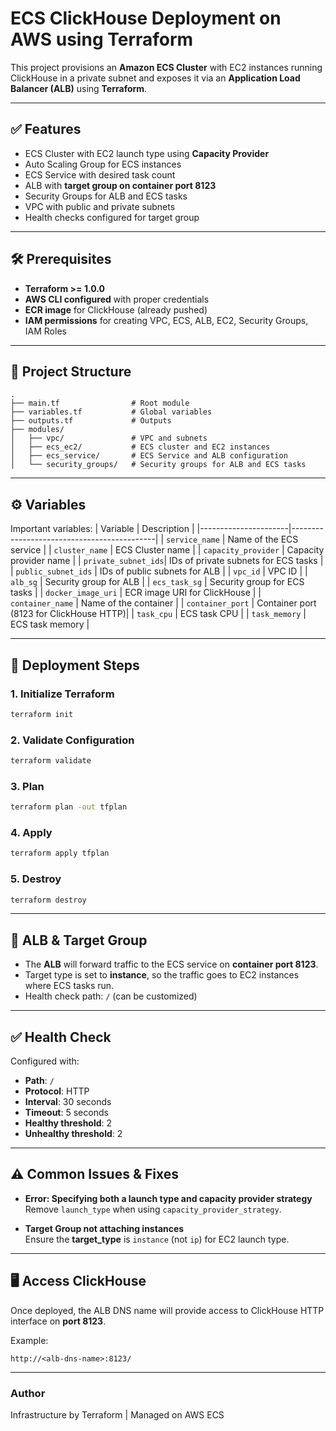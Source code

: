 # ECS ClickHouse Deployment on AWS using Terraform

This project provisions an **Amazon ECS Cluster** with EC2 instances running ClickHouse in a private subnet and exposes it via an **Application Load Balancer (ALB)** using **Terraform**.

---

## ✅ Features

- ECS Cluster with EC2 launch type using **Capacity Provider**
- Auto Scaling Group for ECS instances
- ECS Service with desired task count
- ALB with **target group on container port 8123**
- Security Groups for ALB and ECS tasks
- VPC with public and private subnets
- Health checks configured for target group

---

## 🛠 Prerequisites

- **Terraform >= 1.0.0**
- **AWS CLI configured** with proper credentials
- **ECR image** for ClickHouse (already pushed)
- **IAM permissions** for creating VPC, ECS, ALB, EC2, Security Groups, IAM Roles

---

## 📂 Project Structure

```
.
├── main.tf                # Root module
├── variables.tf           # Global variables
├── outputs.tf             # Outputs
├── modules/
│   ├── vpc/               # VPC and subnets
│   ├── ecs_ec2/           # ECS cluster and EC2 instances
│   ├── ecs_service/       # ECS Service and ALB configuration
│   └── security_groups/   # Security groups for ALB and ECS tasks
```

---

## ⚙️ Variables

Important variables:
| Variable | Description |
|----------------------|--------------------------------------------|
| `service_name` | Name of the ECS service |
| `cluster_name` | ECS Cluster name |
| `capacity_provider` | Capacity provider name |
| `private_subnet_ids`| IDs of private subnets for ECS tasks |
| `public_subnet_ids` | IDs of public subnets for ALB |
| `vpc_id` | VPC ID |
| `alb_sg` | Security group for ALB |
| `ecs_task_sg` | Security group for ECS tasks |
| `docker_image_uri` | ECR image URI for ClickHouse |
| `container_name` | Name of the container |
| `container_port` | Container port (8123 for ClickHouse HTTP)|
| `task_cpu` | ECS task CPU |
| `task_memory` | ECS task memory |

---

## 🚀 Deployment Steps

### 1. Initialize Terraform

```bash
terraform init
```

### 2. Validate Configuration

```bash
terraform validate
```

### 3. Plan

```bash
terraform plan -out tfplan
```

### 4. Apply

```bash
terraform apply tfplan
```

### 5. Destroy

```bash
terraform destroy
```

---

## 🔗 ALB & Target Group

- The **ALB** will forward traffic to the ECS service on **container port 8123**.
- Target type is set to **instance**, so the traffic goes to EC2 instances where ECS tasks run.
- Health check path: `/` (can be customized)

---

## ✅ Health Check

Configured with:

- **Path**: `/`
- **Protocol**: HTTP
- **Interval**: 30 seconds
- **Timeout**: 5 seconds
- **Healthy threshold**: 2
- **Unhealthy threshold**: 2

---

## ⚠️ Common Issues & Fixes

- **Error: Specifying both a launch type and capacity provider strategy**  
  Remove `launch_type` when using `capacity_provider_strategy`.

- **Target Group not attaching instances**  
  Ensure the **target_type** is `instance` (not `ip`) for EC2 launch type.

---

## 🖥 Access ClickHouse

Once deployed, the ALB DNS name will provide access to ClickHouse HTTP interface on **port 8123**.

Example:

```
http://<alb-dns-name>:8123/
```

---

### Author

Infrastructure by Terraform | Managed on AWS ECS
